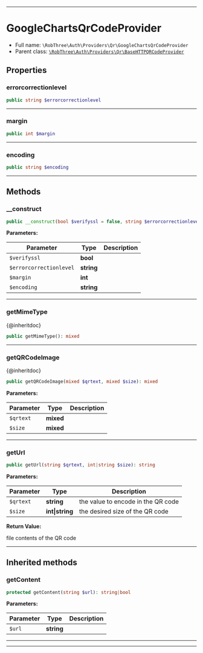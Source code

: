 ***

# GoogleChartsQrCodeProvider

* Full name: `\RobThree\Auth\Providers\Qr\GoogleChartsQrCodeProvider`
* Parent class: [`\RobThree\Auth\Providers\Qr\BaseHTTPQRCodeProvider`](./BaseHTTPQRCodeProvider.md)

## Properties

### errorcorrectionlevel

```php
public string $errorcorrectionlevel
```

***

### margin

```php
public int $margin
```

***

### encoding

```php
public string $encoding
```

***

## Methods

### __construct

```php
public __construct(bool $verifyssl = false, string $errorcorrectionlevel = &#039;L&#039;, int $margin = 4, string $encoding = &#039;UTF-8&#039;): mixed
```

**Parameters:**

| Parameter | Type | Description |
|-----------|------|-------------|
| `$verifyssl` | **bool** |  |
| `$errorcorrectionlevel` | **string** |  |
| `$margin` | **int** |  |
| `$encoding` | **string** |  |

***

### getMimeType

{@inheritdoc}

```php
public getMimeType(): mixed
```

***

### getQRCodeImage

{@inheritdoc}

```php
public getQRCodeImage(mixed $qrtext, mixed $size): mixed
```

**Parameters:**

| Parameter | Type | Description |
|-----------|------|-------------|
| `$qrtext` | **mixed** |  |
| `$size` | **mixed** |  |

***

### getUrl

```php
public getUrl(string $qrtext, int|string $size): string
```

**Parameters:**

| Parameter | Type | Description |
|-----------|------|-------------|
| `$qrtext` | **string** | the value to encode in the QR code |
| `$size` | **int&#124;string** | the desired size of the QR code |

**Return Value:**

file contents of the QR code



***

## Inherited methods

### getContent

```php
protected getContent(string $url): string|bool
```

**Parameters:**

| Parameter | Type | Description |
|-----------|------|-------------|
| `$url` | **string** |  |

***


***

